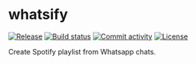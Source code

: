 # whatsify

[![Release](https://img.shields.io/github/v/release/MCCiupek/whatsify)](https://img.shields.io/github/v/release/MCCiupek/whatsify)
[![Build status](https://img.shields.io/github/actions/workflow/status/MCCiupek/whatsify/main.yml?branch=main)](https://github.com/MCCiupek/whatsify/actions/workflows/main.yml?query=branch%3Amain)
[![Commit activity](https://img.shields.io/github/commit-activity/m/MCCiupek/whatsify)](https://img.shields.io/github/commit-activity/m/MCCiupek/whatsify)
[![License](https://img.shields.io/github/license/MCCiupek/whatsify)](https://img.shields.io/github/license/MCCiupek/whatsify)

Create Spotify playlist from Whatsapp chats.
